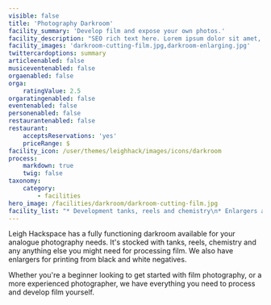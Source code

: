 ```yaml
---
visible: false
title: 'Photography Darkroom'
facility_summary: 'Develop film and expose your own photos.'
facility_description: "SEO rich text here. Lorem ipsum dolor sit amet, consectetur adipiscing elit, sed do eiusmod tempor incididunt ut labore et dolore magna aliqua. Ut enim ad minim veniam, quis nostrud exercitation ullamco laboris nisi ut aliquip ex ea commodo consequat. \n\nDuis aute irure dolor in reprehenderit in voluptate velit esse cillum dolore eu fugiat nulla pariatur. Excepteur sint occaecat cupidatat non proident, sunt in culpa qui officia deserunt mollit anim id est laborum"
facility_images: 'darkroom-cutting-film.jpg,darkroom-enlarging.jpg'
twittercardoptions: summary
articleenabled: false
musiceventenabled: false
orgaenabled: false
orga:
    ratingValue: 2.5
orgaratingenabled: false
eventenabled: false
personenabled: false
restaurantenabled: false
restaurant:
    acceptsReservations: 'yes'
    priceRange: $
facility_icon: /user/themes/leighhack/images/icons/darkroom
process:
    markdown: true
    twig: false
taxonomy:
    category:
        - facilities
hero_image: /facilities/darkroom/darkroom-cutting-film.jpg
facility_list: "* Development tanks, reels and chemistry\n* Enlargers and photo-sensitive paper\n* Scissors and cutting tools"
---
```


Leigh Hackspace has a fully functioning darkroom available for your analogue photography needs. It's stocked with tanks, reels, chemistry and any anything else you might need for processing film. We also have enlargers for printing from black and white negatives.

Whether you're a beginner looking to get started with film photography, or a more experienced photographer, we have everything you need to process and develop film yourself.